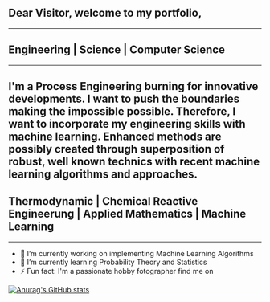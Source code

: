 ## Dear Visitor, welcome to my portfolio,
---
## Engineering | Science | Computer Science
---
I'm a Process Engineering burning for innovative developments. I want to push the boundaries making the impossible possible. Therefore, I want to incorporate my engineering skills with machine learning. Enhanced methods are possibly created through superposition of robust, well known technics with recent machine learning algorithms and approaches.
---
## Thermodynamic | Chemical Reactive Engineerung | Applied Mathematics | Machine Learning
---

- 🔭 I’m currently working on implementing Machine Learning Algorithms 
- 🌱 I’m currently learning Probability Theory and Statistics 
- ⚡ Fun fact: I'm a passionate hobby fotographer find me on 










[![Anurag's GitHub stats](https://github-readme-stats.vercel.app/api?username=hohmlearning)](https://github.com/anuraghazra/github-readme-stats)
<!--

